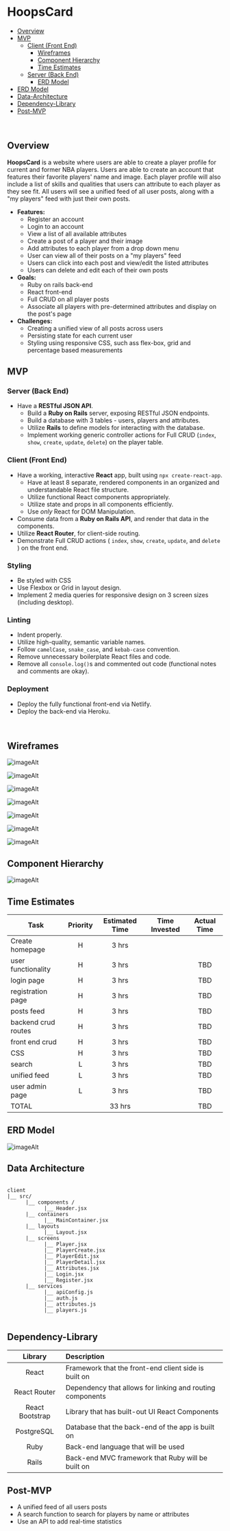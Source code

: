 # HoopsCard
- [Overview](#overview)
- [MVP](#mvp)
  - [Client (Front End)](#client-front-end)
    - [Wireframes](#wireframes)
    - [Component Hierarchy](#component-hierarchy)
    - [Time Estimates](#time-estimates)
  - [Server (Back End)](#server-back-end)
    - [ERD Model](#erd-model)
- [ERD Model](#erd-model)
- [Data-Architecture](#data-architecture)
- [Dependency-Library](#dependency-library)
- [Post-MVP](#post-mvp)


<br>

## Overview

**HoopsCard** is a website where users are able to create a player profile for current and former NBA players. Users are able to create an account that features their favorite players' name and image. Each player profile will also include a list of skills and qualities that users can attribute to each player as they see fit. All users will see a unified feed of all user posts, along with a "my players" feed with just their own posts. 

   - **Features:**
      - Register an account
      - Login to an account
      - View a list of all available attributes 
      - Create a post of a player and their image
      - Add attributes to each player from a drop down menu 
      - User can view all of their posts on a "my players" feed
      - Users can click into each post and view/edit the listed attributes
      - Users can delete and edit each of their own posts
   - **Goals:** 
      - Ruby on rails back-end 
      - React front-end
      - Full CRUD on all player posts
      - Associate all players with pre-determined attributes and display on the post's page
   - **Challenges:** 
      - Creating a unified view of all posts across users
      - Persisting state for each current user
      - Styling using responsive CSS, such ass flex-box, grid and percentage based measurements
      
## MVP

### Server (Back End) <!-- omit in toc -->

- Have a **RESTful JSON API**.
  - Build a **Ruby on Rails** server, exposing RESTful JSON endpoints.
  - Build a database with 3 tables - users, players and attributes.
  - Utilize **Rails** to define models for interacting with the database.
  - Implement working generic controller actions for Full CRUD (`index`, `show`, `create`, `update`, `delete`) on the player table. 

### Client (Front End) <!-- omit in toc -->

- Have a working, interactive **React** app, built using `npx create-react-app`.
  - Have at least 8 separate, rendered components in an organized and understandable React file structure.
  - Utilize functional React components appropriately.
  - Utilize state and props in all components efficiently.
  - Use _only_ React for DOM Manipulation.
- Consume data from a **Ruby on Rails API**, and render that data in the components.
- Utilize **React Router**, for client-side routing.
- Demonstrate Full CRUD actions ( `index`, `show`, `create`, `update`, and `delete` ) on the front end.

### Styling <!-- omit in toc -->

- Be styled with CSS
- Use Flexbox or Grid in layout design.
- Implement 2 media queries for responsive design on 3 screen sizes (including desktop).

### Linting <!-- omit in toc -->

- Indent properly.
- Utilize high-quality, semantic variable names.
- Follow `camelCase`, `snake_case`, and `kebab-case` convention.
- Remove unnecessary boilerplate React files and code.
- Remove all `console.log()`s and commented out code (functional notes and comments are okay).

### Deployment <!-- omit in toc -->

- Deploy the fully functional front-end via Netlify.
- Deploy the back-end via Heroku.

<br>

## Wireframes

![imageAlt](https://i.imgur.com/pIsd9jW.png)

![imageAlt](https://i.imgur.com/IN5pJu6.png)

![imageAlt](https://i.imgur.com/QRxt2xs.png)

![imageAlt](https://i.imgur.com/T6RSxCf.png)

![imageAlt](https://i.imgur.com/HYplEp9.png)

![imageAlt](https://i.imgur.com/viUiOGb.png)

![imageAlt](https://i.imgur.com/WoTOxSX.png)

## Component Hierarchy

![imageAlt](https://i.imgur.com/Vk6lgzg.png)

## Time Estimates 

| Task                | Priority | Estimated Time | Time Invested | Actual Time |
| ------------------- | :------: | :------------: | :-----------: | :---------: |
| Create homepage   |    H     |     3 hrs      |        |       | TBD
| user functionality |    H     |     3 hrs      |        |     TBD     |
| login page |    H     |     3 hrs      |         |     TBD     |
| registration page |    H     |     3 hrs      |        |     TBD     |
| posts feed |    H     |     3 hrs      |       |     TBD     |
| backend crud routes |    H     |     3 hrs      |       |     TBD     |
| front end crud |    H     |     3 hrs      |       |     TBD     |
| CSS |    H     |     3 hrs      |       |     TBD     |
| search |    L     |     3 hrs      |         |     TBD     |
| unified feed |    L     |     3 hrs      |        |     TBD     |
| user admin page |    L     |     3 hrs      |         |     TBD     |
| TOTAL               |          |     33 hrs      |        |     TBD     |

## ERD Model

![imageAlt](https://i.imgur.com/NXRwn4O.png)

## Data Architecture 

``` structure

client
|__ src/
      |__ components /
            |__ Header.jsx
      |__ containers
            |__ MainContainer.jsx
      |__ layouts
            |__ Layout.jsx
      |__ screens
            |__ Player.jsx
            |__ PlayerCreate.jsx
            |__ PlayerEdit.jsx
            |__ PlayerDetail.jsx
            |__ Attributes.jsx
            |__ Login.jsx
            |__ Register.jsx
      |__ services
            |__ apiConfig.js
            |__ auth.js
            |__ attributes.js
            |__ players.js


```

## Dependency-Library

|     Library      | Description                                |
| :--------------: | :----------------------------------------- |
|      React       | Framework that the front-end client side is built on |
|  React Router	   | Dependency that allows for linking and routing components |
| React Bootstrap	 | Library that has built-out UI React Components |
|     PostgreSQL	    | Database that the back-end of the app is built on |
|     Ruby	    | Back-end language that will be used |
|     Rails		    | Back-end MVC framework that Ruby will be built on |


## Post-MVP

- A unified feed of all users posts
- A search function to search for players by name or attributes
- Use an API to add real-time statistics






